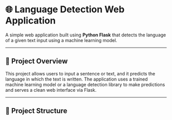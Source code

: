 # 🌐 Language Detection Web Application

A simple web application built using **Python Flask** that detects the language of a given text input using a machine learning model.  

---

## 📌 Project Overview

This project allows users to input a sentence or text, and it predicts the language in which the text is written. The application uses a trained machine learning model or a language detection library to make predictions and serves a clean web interface via Flask.

---

## 📂 Project Structure

